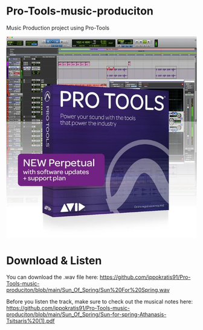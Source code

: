 # Pro-Tools-music-produciton
Music Production project using Pro-Tools

![](https://github.com/ippokratis91/Pro-Tools-music-produciton/blob/main/Sun_Of_Spring/PTSoft-e-large.jpg)

# Download & Listen
You can download the .wav file here: https://github.com/ippokratis91/Pro-Tools-music-produciton/blob/main/Sun_Of_Spring/Sun%20For%20Spring.wav

Before you listen the track, make sure to check out the musical notes here: https://github.com/ippokratis91/Pro-Tools-music-produciton/blob/main/Sun_Of_Spring/Sun-for-spring-Athanasis-Tsitsaris%20(1).pdf
